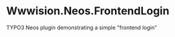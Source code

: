 Wwwision.Neos.FrontendLogin
===========================

TYPO3 Neos plugin demonstrating a simple "frontend login"
